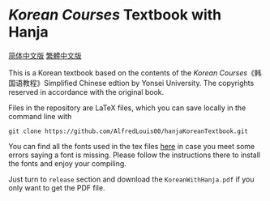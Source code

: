 # *Korean Courses* Textbook with Hanja
[简体中文版](readme-SC.md) [繁體中文版](readme-TC.md)

This is a Korean textbook based on the contents of the *Korean Courses*《韩国语教程》Simplified Chinese edtion by Yonsei University. The copyrights reserved in accordance with the original book.

Files in the repository are LaTeX files, which you can save locally in the command line with 
```
git clone https://github.com/AlfredLouis00/hanjaKoreanTextbook.git
```
You can find all the fonts used in the tex files [here](http://cheonhyeong.com/English/download.html) in case you meet some errors saying a font is missing. Please follow the instructions there to install the fonts and enjoy your compiling.

Just turn to `release` section and download the `KoreanWithHanja.pdf` if you only want to get the PDF file.
